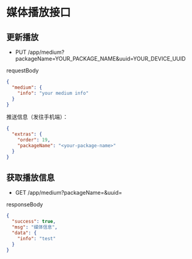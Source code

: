 # 媒体播放接口

## 更新播放

* PUT /app/medium?packageName=YOUR_PACKAGE_NAME&uuid=YOUR_DEVICE_UUID

requestBody
```json
{
  "medium": {
    "info": "your medium info"
  }
}
```

推送信息（发往手机端）：
```json
{
  "extras": {
    "order": 19,
    "packageName": "<your-package-name>"
  }
}
```

## 获取播放信息

* GET /app/medium?packageName=<your-package-name>&uuid=<your-device-uuid>

responseBody
```json
{
  "success": true,
  "msg": "媒体信息",
  "data": {
    "info": "test"
  }
}
```
